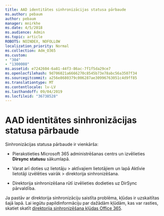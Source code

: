 ```yaml
---
title: AAD identitātes sinhronizācijas statusa pārbaude
ms.author: pebaum
author: pebaum
manager: mnirkhe
ms.date: 4/5/2018
ms.audience: Admin
ms.topic: article
ROBOTS: NOINDEX, NOFOLLOW
localization_priority: Normal
ms.collection: Adm_O365
ms.custom:
- "304"
- "1300008"
ms.assetid: e7242604-6a81-44f3-86ac-7f1f5da29ce7
ms.openlocfilehash: 9d706021a6666270c8545b73e78abc56a3507f34
ms.sourcegitcommit: a256e8680379c006287ae30996763051c4d9ff85
ms.translationtype: MT
ms.contentlocale: lv-LV
ms.lasthandoff: 09/04/2019
ms.locfileid: "36738528"
---
```

# <a name="check-aad-identity-sync-status"></a>AAD identitātes sinhronizācijas statusa pārbaude

Sinhronizācijas statusa pārbaude ir vienkārša:
  
- Pierakstieties Microsoft 365 administrēšanas centrs un izvēlieties **Dirsync statusu** sākumlapā.

- Varat arī doties uz lietotāju \> aktīvajiem lietotājiem un lapā Aktīvie lietotāji izvēlēties vairāk \> direktorija sinhronizēšana.

- Direktorija sinhronizēšana rūtī izvēlieties dodieties uz DirSync pārvaldība.

Ja pastāv ar direktorija sinhronizāciju saistīta problēma, kļūdas ir uzskaitītas šajā lapā. Lai iegūtu papildinformāciju par dažādām kļūdām, kas var rasties, skatiet skatīt [direktorija sinhronizēšana kļūdas Office 365](https://docs.microsoft.com//office365/enterprise/identify-directory-synchronization-errors).
  